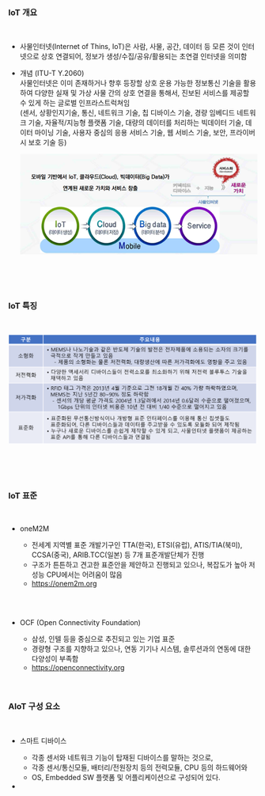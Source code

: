 ### IoT 개요

<br/>   

* 사물인터넷(Internet of Thins, IoT)은 사람, 사물, 공간, 데이터 등 모른 것이 인터넷으로 상호 연결되어, 정보가 생성/수집/공유/활용되는 초연결 인터넷을 의미함   


* 개념 (ITU-T Y.2060)   
  사물인터넷은 이미 존재하거나 향후 등장할 상호 운용 가능한 정보통신 기술을 활용하여 다양한 실재 및 가상 사물 간의 상호 연결을 통해서, 진보된 서비스를 제공할 수 있게 하는 글로벌 인프라스트럭쳐임   
  (센서, 상황인지기술, 통신, 네트워크 기술, 칩 디바이스 기술, 경량 임베디드 네트워크 기술, 자율적/지능형 플랫폼 기술, 대량의 데이터를 처리하는 빅데이터 기술, 데이터 마이닝 기술, 사용자 중심의 응용 서비스 기술, 웹 서비스 기술, 보안, 프라이버시 보호 기술 등)   
 
    <img src="./IOT_개요_그림.png"></img><br/>   
    
<br/><br/><br/>    
    
### IoT 특징    
<br/>   

![IoT 특징](./IOT_특징_그림.png)    
  
    
<br/><br/><br/>

### IoT 표준   
<br/>

* oneM2M

  - 전세계 지역별 표준 개발기구인 TTA(한국), ETSI(유럽), ATIS/TIA(북미), CCSA(중국), ARIB.TCC(일본) 등 7개 표준개발단체가 진행   
  - 구조가 튼튼하고 견고한 표준안을 제안하고 진행되고 있으나, 복잡도가 높아 저성능 CPU에서는 어려움이 많음   
  - https://onem2m.org    

<br/><br/>

* OCF (Open Connectivity Foundation)

  - 삼성, 인텔 등을 중심으로 추진되고 있는 기업 표준   
  - 경량형 구조를 지향하고 있으나, 연동 기기나 시스템, 솔루션과의 연동에 대한 다양성이 부족함   
  - https://openconnectivity.org   
<br/><br/>

### AIoT 구성 요소   
<br/>

* 스마트 디바이스     

  - 각종 센서와 네트워크 기능이 탑재된 디바이스를 말하는 것으로,
  - 각종 센서/통신모듈, 배터리/전원장치 등의 전력모듈, CPU 등의 하드웨어와 
  - OS, Embedded SW 플랫폼 및 어플리케이션으로 구성되어 있다.    

* 
